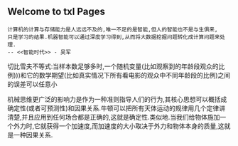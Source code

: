 ## Welcome to txl Pages


```
计算机的计算与存储能力是人远远不及的,唯一不足的是智能,但人的智能也不是与生俱来,
只是学习的结果.机器智能可以通过深度学习得到,从而将大数据挖掘问题转化成计算问题来处理.
-- <<智能时代>> - 吴军
```

切比雪夫不等式:当样本数足够多时,一个随机变量(比如观察到的年龄段观众的比例)))和它的数学期望(比如真实情况下所有看电影的观众中不同年龄段的比例)之间的误差可以任意小


机械思维更广泛的影响力是作为一种准则指导人们的行为,其核心思想可以概括成确定性(或者可预测性)和因果关系.牛顿可以把所有天体运动的规律用几个定律讲清楚,并且应用到任何场合都是正确的,这就是确定性.类似地.当我们给物体施加一个外力时,它就获得一个加速度,而加速度的大小取决于外力和物体本身的质量,这就是一种因果关系.